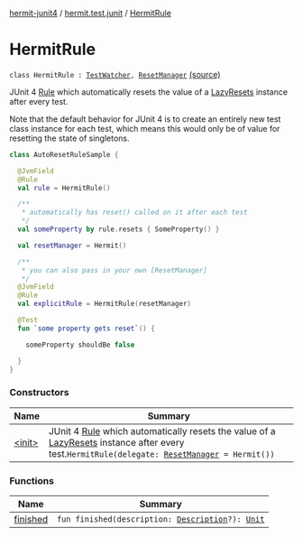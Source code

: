 [hermit-junit4](../../index.md) / [hermit.test.junit](../index.md) / [HermitRule](./index.md)

# HermitRule

`class HermitRule : `[`TestWatcher`](https://junit.org/junit4/javadoc/latest/org/junit/rules/TestWatcher.html)`, `[`ResetManager`](https://rbusarow.github.io/Hermit/hermit-core/hermit.test/-reset-manager/index.md) [(source)](https://github.com/RBusarow/AutoReset/tree/master/hermit-junit4/src/main/kotlin/hermit/test/junit/HermitRule.kt#L32)

JUnit 4 [Rule](https://junit.org/junit4/javadoc/latest/org/junit/Rule.html) which automatically resets the value
of a [LazyResets](https://rbusarow.github.io/Hermit/hermit-core/hermit.test/-lazy-resets/index.md) instance after every test.

Note that the default behavior for JUnit 4
is to create an entirely new test class instance for each test,
which means this would only be of value for resetting the state of singletons.

``` kotlin
class AutoResetRuleSample {

  @JvmField
  @Rule
  val rule = HermitRule()

  /**
   * automatically has reset() called on it after each test
   */
  val someProperty by rule.resets { SomeProperty() }

  val resetManager = Hermit()

  /**
   * you can also pass in your own [ResetManager]
   */
  @JvmField
  @Rule
  val explicitRule = HermitRule(resetManager)

  @Test
  fun `some property gets reset`() {

    someProperty shouldBe false

  }
}
```

### Constructors

| Name | Summary |
|---|---|
| [&lt;init&gt;](-init-.md) | JUnit 4 [Rule](https://junit.org/junit4/javadoc/latest/org/junit/Rule.html) which automatically resets the value of a [LazyResets](https://rbusarow.github.io/Hermit/hermit-core/hermit.test/-lazy-resets/index.md) instance after every test.`HermitRule(delegate: `[`ResetManager`](https://rbusarow.github.io/Hermit/hermit-core/hermit.test/-reset-manager/index.md)` = Hermit())` |

### Functions

| Name | Summary |
|---|---|
| [finished](finished.md) | `fun finished(description: `[`Description`](https://junit.org/junit4/javadoc/latest/org/junit/runner/Description.html)`?): `[`Unit`](https://kotlinlang.org/api/latest/jvm/stdlib/kotlin/-unit/index.html) |
